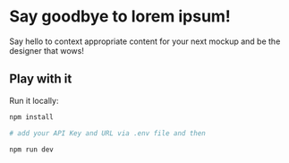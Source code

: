 
# Say goodbye to lorem ipsum!

Say hello to context appropriate content for your next mockup and be the designer that wows!

## Play with it

Run it locally:

```bash
npm install

# add your API Key and URL via .env file and then

npm run dev
```


